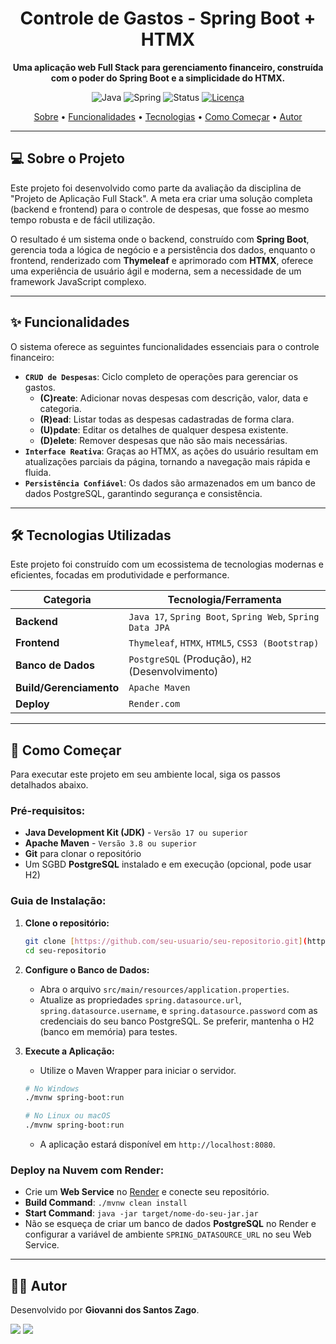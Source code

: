 <h1 align="center">Controle de Gastos - Spring Boot + HTMX</h1>

<p align="center">
  <strong>Uma aplicação web Full Stack para gerenciamento financeiro, construída com o poder do Spring Boot e a simplicidade do HTMX.</strong>
</p>

<p align="center">
  <img alt="Java" src="https://img.shields.io/badge/Java-17-orange?logo=java">
  <img alt="Spring" src="https://img.shields.io/badge/Spring_Boot-3.x-brightgreen?logo=spring">
  <img alt="Status" src="https://img.shields.io/badge/status-finalizado-blue">
  <a href="LICENSE"><img alt="Licença" src="https://img.shields.io/badge/license-MIT-green"></a>
</p>

<p align="center">
 <a href="#-sobre-o-projeto">Sobre</a> •
 <a href="#-funcionalidades">Funcionalidades</a> •
 <a href="#-tecnologias-utilizadas">Tecnologias</a> •
 <a href="#-como-começar">Como Começar</a> •
 <a href="#-autor">Autor</a>
</p>

---

## 💻 Sobre o Projeto

Este projeto foi desenvolvido como parte da avaliação da disciplina de "Projeto de Aplicação Full Stack". A meta era criar uma solução completa (backend e frontend) para o controle de despesas, que fosse ao mesmo tempo robusta e de fácil utilização.

O resultado é um sistema onde o backend, construído com **Spring Boot**, gerencia toda a lógica de negócio e a persistência dos dados, enquanto o frontend, renderizado com **Thymeleaf** e aprimorado com **HTMX**, oferece uma experiência de usuário ágil e moderna, sem a necessidade de um framework JavaScript complexo.

---

## ✨ Funcionalidades

O sistema oferece as seguintes funcionalidades essenciais para o controle financeiro:

* **`CRUD de Despesas`**: Ciclo completo de operações para gerenciar os gastos.
    * **(C)reate**: Adicionar novas despesas com descrição, valor, data e categoria.
    * **(R)ead**: Listar todas as despesas cadastradas de forma clara.
    * **(U)pdate**: Editar os detalhes de qualquer despesa existente.
    * **(D)elete**: Remover despesas que não são mais necessárias.
* **`Interface Reativa`**: Graças ao HTMX, as ações do usuário resultam em atualizações parciais da página, tornando a navegação mais rápida e fluida.
* **`Persistência Confiável`**: Os dados são armazenados em um banco de dados PostgreSQL, garantindo segurança e consistência.

---

## 🛠️ Tecnologias Utilizadas

Este projeto foi construído com um ecossistema de tecnologias modernas e eficientes, focadas em produtividade e performance.

| Categoria | Tecnologia/Ferramenta |
|-----------|-----------------------|
| **Backend** | `Java 17`, `Spring Boot`, `Spring Web`, `Spring Data JPA` |
| **Frontend**| `Thymeleaf`, `HTMX`, `HTML5`, `CSS3 (Bootstrap)` |
| **Banco de Dados**| `PostgreSQL` (Produção), `H2` (Desenvolvimento) |
| **Build/Gerenciamento** | `Apache Maven` |
| **Deploy** | `Render.com` |

---

## 🚀 Como Começar

Para executar este projeto em seu ambiente local, siga os passos detalhados abaixo.

### **Pré-requisitos:**

* **Java Development Kit (JDK)** - `Versão 17 ou superior`
* **Apache Maven** - `Versão 3.8 ou superior`
* **Git** para clonar o repositório
* Um SGBD **PostgreSQL** instalado e em execução (opcional, pode usar H2)

### **Guia de Instalação:**

1.  **Clone o repositório:**
    ```bash
    git clone [https://github.com/seu-usuario/seu-repositorio.git](https://github.com/seu-usuario/seu-repositorio.git)
    cd seu-repositorio
    ```

2.  **Configure o Banco de Dados:**
    * Abra o arquivo `src/main/resources/application.properties`.
    * Atualize as propriedades `spring.datasource.url`, `spring.datasource.username`, e `spring.datasource.password` com as credenciais do seu banco PostgreSQL. Se preferir, mantenha o H2 (banco em memória) para testes.

3.  **Execute a Aplicação:**
    * Utilize o Maven Wrapper para iniciar o servidor.
    ```bash
    # No Windows
    ./mvnw spring-boot:run
    
    # No Linux ou macOS
    ./mvnw spring-boot:run
    ```
    * A aplicação estará disponível em `http://localhost:8080`.

### **Deploy na Nuvem com Render:**

* Crie um **Web Service** no [Render](https://render.com) e conecte seu repositório.
* **Build Command**: `./mvnw clean install`
* **Start Command**: `java -jar target/nome-do-seu-jar.jar`
* Não se esqueça de criar um banco de dados **PostgreSQL** no Render e configurar a variável de ambiente `SPRING_DATASOURCE_URL` no seu Web Service.

---

## 👨‍💻 Autor

Desenvolvido por **Giovanni dos Santos Zago**.

<div>
  <a href="https://github.com/seu-usuario" target="_blank"><img src="https://img.shields.io/badge/GitHub-100000?style=for-the-badge&logo=github&logoColor=white" target="_blank"></a>
  <a href="https://www.linkedin.com/in/seu-linkedin/" target="_blank"><img src="https://img.shields.io/badge/LinkedIn-0077B5?style=for-the-badge&logo=linkedin&logoColor=white" target="_blank"></a>
</div>
